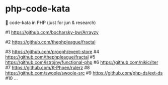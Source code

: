 # php-code-kata
🍿 code-kata in PHP (just for jun &amp; research)

#1 https://github.com/bocharsky-bw/Arrayzy


#2 https://github.com/thephpleague/fractal 


#3 https://github.com/prooph/event-store
#4 https://github.com/thephpleague/fractal
#5 https://github.com/lstrojny/functional-php
#6 https://github.com/nikic/iter
#7 https://github.com/K-Phoen/rulerz
#8 https://github.com/swoole/swoole-src
#9 https://github.com/php-ds/ext-ds
#10 ...
